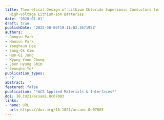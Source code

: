 ```yaml
---
title: Theoretical Design of Lithium Chloride Superionic Conductors for All-Solid-State
  High-Voltage Lithium-Ion Batteries
date: '2020-01-01'
draft: true
publishDate: '2022-08-06T19:11:03.367195Z'
authors:
- Dongsu Park
- Haesun Park
- Yongheum Lee
- Sang-Ok Kim
- Hun-Gi Jung
- Kyung Yoon Chung
- Joon Hyung Shim
- Seungho Yu*
publication_types:
- '2'
abstract: ''
featured: false
publication: '*ACS Applied Materials & Interfaces*'
doi: 10.1021/acsami.0c07003
links:
- name: URL
  url: https://doi.org/10.1021/acsami.0c07003
---
```


